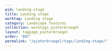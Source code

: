 ```yaml
---
pid: landing-stage
title: Landing stage
worktag: Landing stage
category: Landscape features
collection: worktags_pieterbruegel
layout: tagpage_pieterbruegel
order: '097'
permalink: "/pieterbruegel/tags/landing-stage/"
---
```

